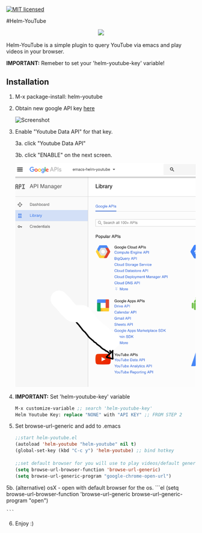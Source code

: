 [![MIT licensed](https://img.shields.io/badge/license-MIT-blue.svg)](https://raw.githubusercontent.com/hyperium/hyper/master/LICENSE)

#Helm-YouTube
<p align="center">
  <img src="https://github.com/maximus12793/helm-youtube/blob/master/demo.gif">
</p>

Helm-YouTube is a simple plugin to query YouTube via emacs and play videos in your browser. 

**IMPORTANT:** Remeber to set your 'helm-youtube-key' variable!

## Installation 
1. M-x package-install: helm-youtube

2. Obtain new google API key 
    [here](https://console.developers.google.com/ "Google Developer Console")

    ![Screenshot](https://github.com/maximus12793/helm-youtube/blob/master/api.png)

3. Enable "Youtube Data API" for that key.

   3a. click "Youtube Data API"
   
   3b. click "ENABLE" on the next screen.
   
    ![screenshot2](https://github.com/academikuser/helm-youtube/blob/master/youtube-api.png)

4. **IMPORTANT:** Set 'helm-youtube-key' variable


    ``` el
    M-x customize-variable ;; search 'helm-youtube-key'
    Helm Youtube Key: replace "NONE" with "API KEY" ;; FROM STEP 2
    ```

5. Set browse-url-generic and add to .emacs

 
    ``` el
    ;;start helm-youtube.el
    (autoload 'helm-youtube "helm-youtube" nil t)
    (global-set-key (kbd "C-c y") 'helm-youtube) ;; bind hotkey

    ;;set default browser for you will use to play videos/default generic
    (setq browse-url-browser-function 'browse-url-generic)
    (setq browse-url-generic-program "google-chrome-open-url")
    ```
    
 5b. (alternative) osX - open with default browser for the os.
    ```el
      (setq browse-url-browser-function 'browse-url-generic
        browse-url-generic-program "open")            

    ```
 
6. Enjoy :) 
